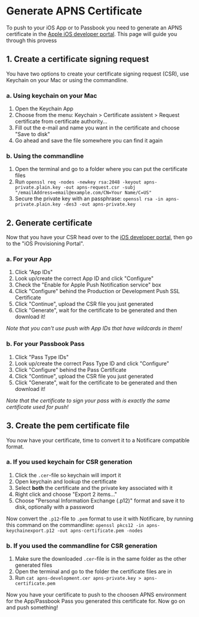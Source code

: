 # Generate APNS Certificate
To push to your iOS App or to Passbook you need to generate an APNS certificate in the [Apple iOS developer portal](https://developer.apple.com/ios). This page will guide you through this provess

## 1. Create a certificate signing request
You have two options to create your certificate signing request (CSR), use Keychain on your Mac or using the commandline.

### a. Using keychain on your Mac
1. Open the Keychain App
2. Choose from the menu: Keychain > Certificate assistent > Request certificate from certificate authority…
3. Fill out the e-mail and name you want in the certificate and choose "Save to disk"
4. Go ahead and save the file somewhere you can find it again

### b. Using the commandline
1. Open the terminal and go to a folder where you can put the certificate files
2. Run `openssl req -nodes -newkey rsa:2048 -keyout apns-private.plain.key -out apns-request.csr -subj "/emailAddress=email@example.com/CN=Your Name/C=US"`
3. Secure the private key with an passphrase: `openssl rsa -in apns-private.plain.key -des3 -out apns-private.key`

## 2. Generate certificate
Now that you have your CSR head over to the [iOS developer portal](https://developer.apple.com/ios), then go to the "iOS Provisioning Portal".

### a. For your App
1. Click "App IDs"
2. Look up/create the correct App ID and click "Configure"
3. Check the "Enable for Apple Push Notification service" box
4. Click "Configure" behind the Production or Development Push SSL Certificate
5. Click "Continue", upload the CSR file you just generated
6. Click "Generate", wait for the certificate to be generated and then download it!

*Note that you can't use push with App IDs that have wildcards in them!*

### b. For your Passbook Pass
1. Click "Pass Type IDs"
2. Look up/create the correct Pass Type ID and click "Configure"
4. Click "Configure" behind the Pass Certificate
5. Click "Continue", upload the CSR file you just generated
6. Click "Generate", wait for the certificate to be generated and then download it!

*Note that the certificate to sign your pass with is exactly the same certificate used for push!*

## 3. Create the pem certificate file
You now have your certificate, time to convert it to a Notificare compatible format.

### a. If you used keychain for CSR generation
1. Click the `.cer`-file so keychain will import it
2. Open keychain and lookup the certificate
3. Select **both** the certificate and the private key associated with it
4. Right click and choose "Export 2 items…"
5. Choose "Personal Information Exchange (.p12)" format and save it to disk, optionally with a password

Now convert the `.p12`-file to `.pem` format to use it with Notificare, by running this command on the commandline: `openssl pkcs12 -in apns-keychainexport.p12 -out apns-certificate.pem -nodes`

### b. If you used the commandline for CSR generation
1. Make sure the downloaded `.cer`-file is in the same folder as the other generated files
2. Open the terminal and go to the folder the certificate files are in
3. Run `cat apns-development.cer apns-private.key > apns-certificate.pem`

Now you have your certificate to push to the choosen APNS environment for the App/Passbook Pass you generated this certificate for. Now go on and push something!
